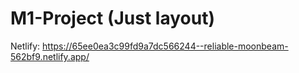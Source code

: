 # M1-Project (Just layout)
Netlify: https://65ee0ea3c99fd9a7dc566244--reliable-moonbeam-562bf9.netlify.app/
